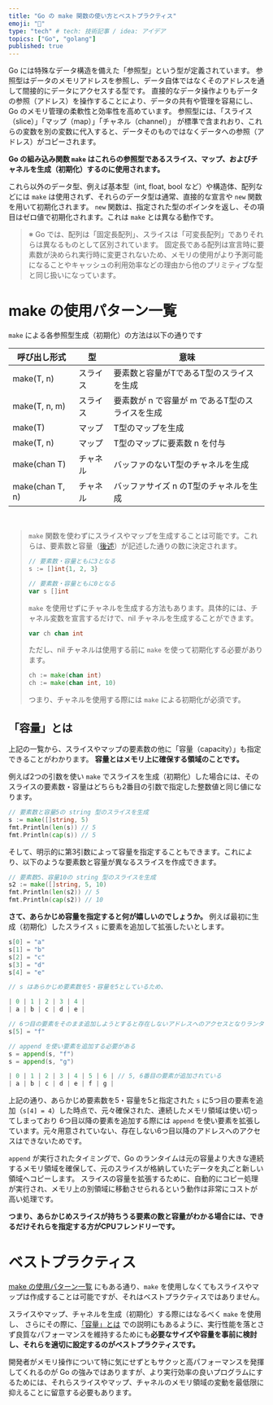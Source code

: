 ```yaml
---
title: "Go の make 関数の使い方とベストプラクティス"
emoji: "🛵"
type: "tech" # tech: 技術記事 / idea: アイデア
topics: ["Go", "golang"]
published: true
---
```


Go には特殊なデータ構造を備えた「参照型」という型が定義されています。
参照型はデータのメモリアドレスを参照し、データ自体ではなくそのアドレスを通して間接的にデータにアクセスする型です。
直接的なデータ操作よりもデータの参照（アドレス）を操作することにより、データの共有や管理を容易にし、Go のメモリ管理の柔軟性と効率性を高めています。
参照型には、「スライス（slice）」「マップ（map）」「チャネル（channel）」 が標準で含まれおり、これらの変数を別の変数に代入すると、データそのものではなくデータへの参照（アドレス）がコピーされます。

**Go の組み込み関数 `make` はこれらの参照型であるスライス、マップ、およびチャネルを生成（初期化）するのに使用されます。**

これら以外のデータ型、例えば基本型（int, float, bool など）や構造体、配列などには `make` は使用されず、それらのデータ型は通常、直接的な宣言や `new` 関数を用いて初期化されます。
`new` 関数は、指定された型のポインタを返し、その項目はゼロ値で初期化されます。これは `make` とは異なる動作です。


> ※ Go では、配列は「固定長配列」、スライスは「可変長配列」でありそれらは異なるものとして区別されています。
> 固定長である配列は宣言時に要素数が決められ実行時に変更されないため、メモリの使用がより予測可能になることやキャッシュの利用効率などの理由から他のプリミティブな型と同じ扱いになっています。


# make の使用パターン一覧

`make` による各参照型生成（初期化）の方法は以下の通りです

| 呼び出し形式          | 型    | 意味                          |
|-----------------|------|-----------------------------|
| make(T, n)      | スライス | 要素数と容量がTであるT型のスライスを生成       |
| make(T, n, m)   | スライス | 要素数が n で容量が m であるT型のスライスを生成 |
| make(T)         | マップ  | T型のマップを生成                   |
| make(T, n)      | マップ  | T型のマップに要素数 n を付与            |
| make(chan T)    | チャネル | バッファのないT型のチャネルを生成           |
| make(chan T, n) | チャネル | バッファサイズ n のT型のチャネルを生成       |

<br>

> `make` 関数を使わずにスライスやマップを生成することは可能です。これらは、要素数と容量（[後述](https://zenn.dev/mkosakana/articles/2867cb1667bfa8#「容量」とは)）が記述した通りの数に決定されます。
>
> ```go
> // 要素数・容量ともに3となる
> s := []int{1, 2, 3}
> 
> // 要素数・容量ともに0となる
> var s []int
> ```
>
> `make` を使用せずにチャネルを生成する方法もあります。具体的には、チャネル変数を宣言するだけで、nil チャネルを生成することができます。
>
> ```go
> var ch chan int
> ```
> 
> ただし、nil チャネルは使用する前に `make` を使って初期化する必要があります。
> 
> ```go
> ch := make(chan int)
> ch := make(chan int, 10)
> ```
> 
> つまり、チャネルを使用する際には `make` による初期化が必須です。

## 「容量」とは

上記の一覧から、スライスやマップの要素数の他に「容量（capacity）」も指定できることがわかります。
**容量とはメモリ上に確保する領域のことです。**

例えば2つの引数を使い `make` でスライスを生成（初期化）した場合には、そのスライスの要素数・容量はどちらも2番目の引数で指定した整数値と同じ値になります。

```go
// 要素数と容量5の string 型のスライスを生成
s := make([]string, 5)
fmt.Println(len(s)) // 5
fmt.Println(cap(s)) // 5
```

そして、明示的に第3引数によって容量を指定することもできます。これにより、以下のような要素数と容量が異なるスライスを作成できます。

```go
// 要素数5、容量10の string 型のスライスを生成
s2 := make([]string, 5, 10)
fmt.Println(len(s2)) // 5
fmt.Println(cap(s2)) // 10
```

**さて、あらかじめ容量を指定すると何が嬉しいのでしょうか。**
例えば最初に生成（初期化）したスライス `s` に要素を追加して拡張したいとします。

```go
s[0] = "a"
s[1] = "b"
s[2] = "c"
s[3] = "d"
s[4] = "e"

// s はあらかじめ要素数を5・容量を5としているため、

| 0 | 1 | 2 | 3 | 4 |
| a | b | c | d | e |

// 6つ目の要素をそのまま追加しようとすると存在しないアドレスへのアクセスとなりランタイムパニックになる
s[5] = "f"

// append を使い要素を追加する必要がある
s = append(s, "f")
s = append(s, "g")

| 0 | 1 | 2 | 3 | 4 | 5 | 6 | // 5, 6番目の要素が追加されている
| a | b | c | d | e | f | g |
```

上記の通り、あらかじめ要素数を5・容量を5と指定された `s` に5つ目の要素を追加（`s[4] = 4`）した時点で、元々確保された、連続したメモリ領域は使い切ってしまっており
6つ目以降の要素を追加する際には `append` を使い要素を拡張しています。元々用意されていない、存在しない6つ目以降のアドレスへのアクセスはできないためです。

`append` が実行されたタイミングで、Go のランタイムは元の容量より大きな連続するメモリ領域を確保して、元のスライスが格納していたデータを丸ごと新しい領域へコピーします。
スライスの容量を拡張するために、自動的にコピー処理が実行され、メモリ上の別領域に移動させられるという動作は非常にコストが高い処理です。

**つまり、あらかじめスライスが持ちうる要素の数と容量がわかる場合には、できるだけそれらを指定する方がCPUフレンドリーです。**


# ベストプラクティス

[make の使用パターン一覧](https://zenn.dev/mkosakana/articles/2867cb1667bfa8#make-の使用パターン一覧) にもある通り、`make` を使用しなくてもスライスやマップは作成することは可能ですが、それはベストプラクティスではありません。

スライスやマップ、チャネルを生成（初期化）する際にはなるべく `make` を使用し、
さらにその際に、[「容量」とは](https://zenn.dev/mkosakana/articles/2867cb1667bfa8#「容量」とは) での説明にもあるように、実行性能を落とさず良質なパフォーマンスを維持するためにも**必要なサイズや容量を事前に検討し、それらを適切に設定するのがベストプラクティスです。**

開発者がメモリ操作について特に気にせずともサクッと高パフォーマンスを発揮してくれるのが Go の強みではありますが、より実行効率の良いプログラムにするためには、それらスライスやマップ、チャネルのメモリ領域の変動を最低限に抑えることに留意する必要もあります。
